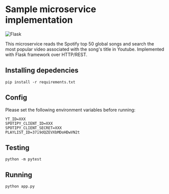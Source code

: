 # Sample microservice implementation

![Flask](https://github.com/nickmancol/python-spyt/actions/workflows/flask.yml/badge.svg)

This microservice reads the Spotify top 50 global songs and search the most popular video associated with the song's title in Youtube. Implemented with Flask framework over HTTP/REST.

## Installing depedencies

```
pip install -r requirements.txt
```

## Config

Please set the following environment variables before running:

```
YT_ID=XXX
SPOTIPY_CLIENT_ID=XXX
SPOTIPY_CLIENT_SECRET=XXX
PLAYLIST_ID=37i9dQZEVXbMDoHDwVN2t
```

## Testing

```
python -m pytest
```

## Running 

```
python app.py
```
